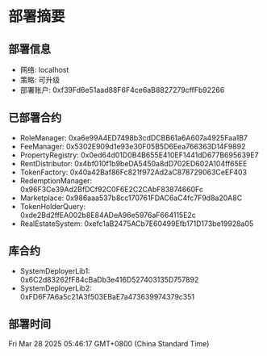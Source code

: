 # 部署摘要

## 部署信息
- 网络: localhost
- 策略: 可升级
- 部署账户: 0xf39Fd6e51aad88F6F4ce6aB8827279cffFb92266

## 已部署合约
- RoleManager: 0xa6e99A4ED7498b3cdDCBB61a6A607a4925Faa1B7
- FeeManager: 0x5302E909d1e93e30F05B5D6Eea766363D14F9892
- PropertyRegistry: 0x0ed64d01D0B4B655E410EF1441dD677B695639E7
- RentDistributor: 0x4bf010f1b9beDA5450a8dD702ED602A104ff65EE
- TokenFactory: 0x40a42Baf86Fc821f972Ad2aC878729063CeEF403
- RedemptionManager: 0x96F3Ce39Ad2BfDCf92C0F6E2C2CAbF83874660Fc
- Marketplace: 0x986aaa537b8cc170761FDAC6aC4fc7F9d8a20A8C
- TokenHolderQuery: 0xde2Bd2ffEA002b8E84ADeA96e5976aF664115E2c
- RealEstateSystem: 0xefc1aB2475ACb7E60499Efb171D173be19928a05

## 库合约
- SystemDeployerLib1: 0x6C2d83262fF84cBaDb3e416D527403135D757892
- SystemDeployerLib2: 0xFD6F7A6a5c21A3f503EBaE7a473639974379c351

## 部署时间
Fri Mar 28 2025 05:46:17 GMT+0800 (China Standard Time)
